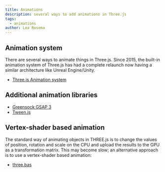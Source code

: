 ```yaml
---
title: Animations
description: several ways to add animations in Three.js
tags:
  - animations
author: Lea Rosema
---
```


## Animation system

There are several ways to animate things in Three.js. Since 2015, the built-in animation system of Three.js
has had a complete relaunch now having a similar architecture like Unreal Engine/Unity.

- [Three.js Animation system](https://threejs.org/docs/index.html#manual/en/introduction/Animation-system)

## Additional animation libraries

- [Greensock GSAP 3](https://greensock.com)
- [Tween.js](https://github.com/tweenjs/tween.js/)

## Vertex-shader based animation

The standard way of animating objects in THREE.js is to change the values of position, rotation and scale on the CPU and upload the results to the GPU as a transformation matrix. This may become slow; an alternative approach is to use a vertex-shader based animation:

- [three.bas](https://github.com/zadvorsky/three.bas)
